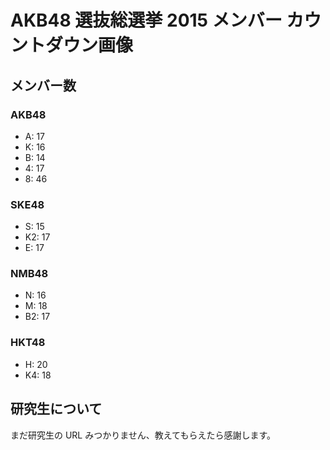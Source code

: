 # AKB48 選抜総選挙 2015 メンバー カウントダウン画像

## メンバー数

### AKB48

+ A: 17
+ K: 16
+ B: 14
+ 4: 17
+ 8: 46

### SKE48

+ S: 15
+ K2: 17
+ E: 17

### NMB48

+ N: 16
+ M: 18
+ B2: 17

### HKT48

+ H: 20
+ K4: 18

## 研究生について

まだ研究生の URL みつかりません、教えてもらえたら感謝します。
